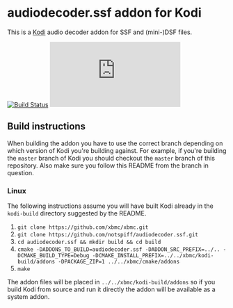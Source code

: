 # audiodecoder.ssf addon for Kodi

This is a [Kodi](http://kodi.tv) audio decoder addon for SSF and (mini-)DSF files.

[![Build Status](https://travis-ci.org/notspiff/audiodecoder.ssf.svg?branch=master)](https://travis-ci.org/notspiff/audiodecoder.ssf)
[![Build Status](https://ci.appveyor.com/api/projects/status/github/notspiff/audiodecoder.ssf?svg=true)](https://ci.appveyor.com/project/notspiff/audiodecoder-ssf)

## Build instructions

When building the addon you have to use the correct branch depending on which version of Kodi you're building against. 
For example, if you're building the `master` branch of Kodi you should checkout the `master` branch of this repository. 
Also make sure you follow this README from the branch in question.

### Linux

The following instructions assume you will have built Kodi already in the `kodi-build` directory 
suggested by the README.

1. `git clone https://github.com/xbmc/xbmc.git`
2. `git clone https://github.com/notspiff/audiodecoder.ssf.git`
3. `cd audiodecoder.ssf && mkdir build && cd build`
4. `cmake -DADDONS_TO_BUILD=audiodecoder.ssf -DADDON_SRC_PREFIX=../.. -DCMAKE_BUILD_TYPE=Debug -DCMAKE_INSTALL_PREFIX=../../xbmc/kodi-build/addons -DPACKAGE_ZIP=1 ../../xbmc/cmake/addons`
5. `make`

The addon files will be placed in `../../xbmc/kodi-build/addons` so if you build Kodi from source and run it directly 
the addon will be available as a system addon.
